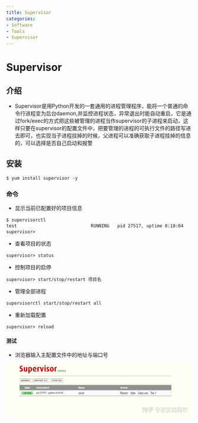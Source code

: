 ```yaml
---
title: Supervisor
categories:
- Software
- Tools
- Supervisor
---
```

# Supervisor

## 介绍

- Supervisor是用Python开发的一套通用的进程管理程序，能将一个普通的命令行进程变为后台daemon,并监控进程状态，异常退出时能自动重启，它是通过fork/exec的方式把这些被管理的进程当作supervisor的子进程来启动，这样只要在supervisor的配置文件中，把要管理的进程的可执行文件的路径写进去即可，也实现当子进程挂掉的时候，父进程可以准确获取子进程挂掉的信息的，可以选择是否自己启动和报警

## 安装

```shell
$ yum install supervisor -y
```

### 命令

- 显示当前已配置好的项目信息

```shell
$ supervisorctl
test                            RUNNING   pid 27517, uptime 0:18:04
supervisor>
```

- 查看项目的状态

```
supervisor> status
```

- 控制项目的启停

```
supervisor> start/stop/restart 项目名
```

- 管理全部进程

```
supervisorctl start/stop/restart all
```

- 重新加载配置

```
supervisor> reload
```

#### 测试

- 浏览器输入主配置文件中的地址与端口号

![](https://raw.githubusercontent.com/LuShan123888/Files/main/Pictures/2020-12-10-2020-12-10-2020-11-27-v2-3032f202ef1566428701231235529c76_1440w.jpg)